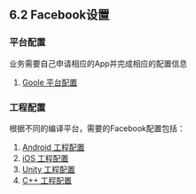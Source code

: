 ## 6.2 Facebook设置

### 平台配置

业务需要自己申请相应的App并完成相应的配置信息

1. [Goole 平台配置](Goole/developers.md)

### 工程配置

根据不同的编译平台，需要的Facebook配置包括：

1. [Android 工程配置](Goole/android.md)
2. [iOS 工程配置](Goole/ios.md)
3. [Unity 工程配置](Goole/unity.md)
4. [C++ 工程配置](Goole/cpp.md)